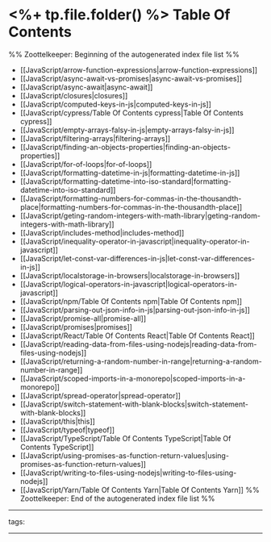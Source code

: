 # <%+ tp.file.folder() %> Table Of Contents



%% Zoottelkeeper: Beginning of the autogenerated index file list  %%
-  [[JavaScript/arrow-function-expressions|arrow-function-expressions]]
-  [[JavaScript/async-await-vs-promises|async-await-vs-promises]]
-  [[JavaScript/async-await|async-await]]
-  [[JavaScript/closures|closures]]
-  [[JavaScript/computed-keys-in-js|computed-keys-in-js]]
-  [[JavaScript/cypress/Table Of Contents cypress|Table Of Contents cypress]]
-  [[JavaScript/empty-arrays-falsy-in-js|empty-arrays-falsy-in-js]]
-  [[JavaScript/filtering-arrays|filtering-arrays]]
-  [[JavaScript/finding-an-objects-properties|finding-an-objects-properties]]
-  [[JavaScript/for-of-loops|for-of-loops]]
-  [[JavaScript/formatting-datetime-in-js|formatting-datetime-in-js]]
-  [[JavaScript/formatting-datetime-into-iso-standard|formatting-datetime-into-iso-standard]]
-  [[JavaScript/formatting-numbers-for-commas-in-the-thousandth-place|formatting-numbers-for-commas-in-the-thousandth-place]]
-  [[JavaScript/geting-random-integers-with-math-library|geting-random-integers-with-math-library]]
-  [[JavaScript/includes-method|includes-method]]
-  [[JavaScript/inequality-operator-in-javascript|inequality-operator-in-javascript]]
-  [[JavaScript/let-const-var-differences-in-js|let-const-var-differences-in-js]]
-  [[JavaScript/localstorage-in-browsers|localstorage-in-browsers]]
-  [[JavaScript/logical-operators-in-javascript|logical-operators-in-javascript]]
-  [[JavaScript/npm/Table Of Contents npm|Table Of Contents npm]]
-  [[JavaScript/parsing-out-json-info-in-js|parsing-out-json-info-in-js]]
-  [[JavaScript/promise-all|promise-all]]
-  [[JavaScript/promises|promises]]
-  [[JavaScript/React/Table Of Contents React|Table Of Contents React]]
-  [[JavaScript/reading-data-from-files-using-nodejs|reading-data-from-files-using-nodejs]]
-  [[JavaScript/returning-a-random-number-in-range|returning-a-random-number-in-range]]
-  [[JavaScript/scoped-imports-in-a-monorepo|scoped-imports-in-a-monorepo]]
-  [[JavaScript/spread-operator|spread-operator]]
-  [[JavaScript/switch-statement-with-blank-blocks|switch-statement-with-blank-blocks]]
-  [[JavaScript/this|this]]
-  [[JavaScript/typeof|typeof]]
-  [[JavaScript/TypeScript/Table Of Contents TypeScript|Table Of Contents TypeScript]]
-  [[JavaScript/using-promises-as-function-return-values|using-promises-as-function-return-values]]
-  [[JavaScript/writing-to-files-using-nodejs|writing-to-files-using-nodejs]]
-  [[JavaScript/Yarn/Table Of Contents Yarn|Table Of Contents Yarn]]
%% Zoottelkeeper: End of the autogenerated index file list  %%



---

tags: 

---